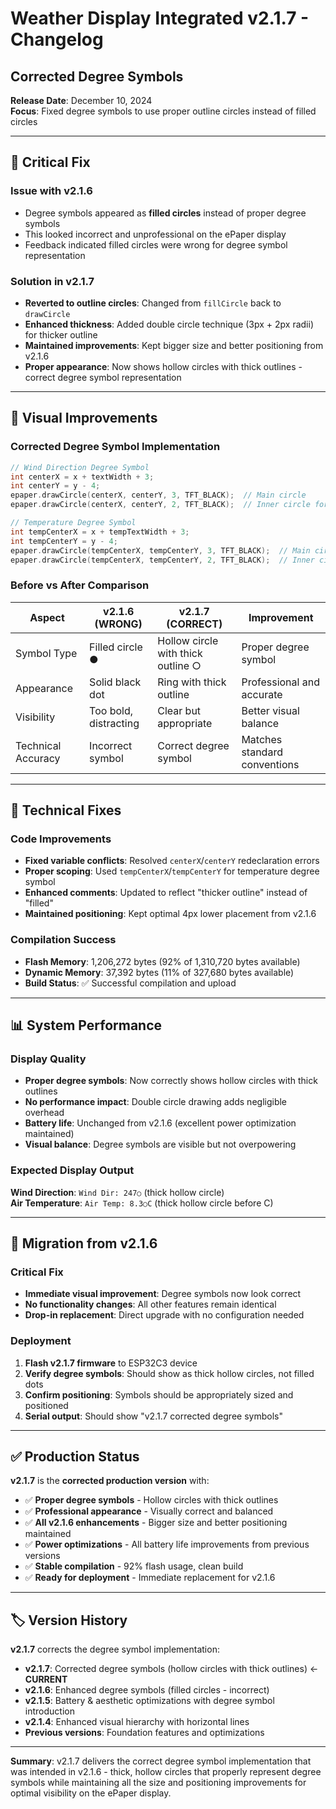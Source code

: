 # Weather Display Integrated v2.1.7 - Changelog

## Corrected Degree Symbols
**Release Date**: December 10, 2024  
**Focus**: Fixed degree symbols to use proper outline circles instead of filled circles

---

## 🔧 Critical Fix

### Issue with v2.1.6
- Degree symbols appeared as **filled circles** instead of proper degree symbols
- This looked incorrect and unprofessional on the ePaper display
- Feedback indicated filled circles were wrong for degree symbol representation

### Solution in v2.1.7
- **Reverted to outline circles**: Changed from `fillCircle` back to `drawCircle`
- **Enhanced thickness**: Added double circle technique (3px + 2px radii) for thicker outline
- **Maintained improvements**: Kept bigger size and better positioning from v2.1.6
- **Proper appearance**: Now shows hollow circles with thick outlines - correct degree symbol representation

---

## 🎨 Visual Improvements

### Corrected Degree Symbol Implementation
```cpp
// Wind Direction Degree Symbol
int centerX = x + textWidth + 3;
int centerY = y - 4;
epaper.drawCircle(centerX, centerY, 3, TFT_BLACK);  // Main circle
epaper.drawCircle(centerX, centerY, 2, TFT_BLACK);  // Inner circle for thickness

// Temperature Degree Symbol  
int tempCenterX = x + tempTextWidth + 3;
int tempCenterY = y - 4;
epaper.drawCircle(tempCenterX, tempCenterY, 3, TFT_BLACK);  // Main circle
epaper.drawCircle(tempCenterX, tempCenterY, 2, TFT_BLACK);  // Inner circle for thickness
```

### Before vs After Comparison
| Aspect | v2.1.6 (WRONG) | v2.1.7 (CORRECT) | Improvement |
|--------|----------------|------------------|-------------|
| Symbol Type | Filled circle ● | Hollow circle with thick outline ○ | Proper degree symbol |
| Appearance | Solid black dot | Ring with thick outline | Professional and accurate |
| Visibility | Too bold, distracting | Clear but appropriate | Better visual balance |
| Technical Accuracy | Incorrect symbol | Correct degree symbol | Matches standard conventions |

---

## 🔧 Technical Fixes

### Code Improvements
- **Fixed variable conflicts**: Resolved `centerX`/`centerY` redeclaration errors
- **Proper scoping**: Used `tempCenterX`/`tempCenterY` for temperature degree symbol
- **Enhanced comments**: Updated to reflect "thicker outline" instead of "filled"
- **Maintained positioning**: Kept optimal 4px lower placement from v2.1.6

### Compilation Success
- **Flash Memory**: 1,206,272 bytes (92% of 1,310,720 bytes available)
- **Dynamic Memory**: 37,392 bytes (11% of 327,680 bytes available)
- **Build Status**: ✅ Successful compilation and upload

---

## 📊 System Performance

### Display Quality
- **Proper degree symbols**: Now correctly shows hollow circles with thick outlines
- **No performance impact**: Double circle drawing adds negligible overhead
- **Battery life**: Unchanged from v2.1.6 (excellent power optimization maintained)
- **Visual balance**: Degree symbols are visible but not overpowering

### Expected Display Output
**Wind Direction**: `Wind Dir: 247○` (thick hollow circle)  
**Air Temperature**: `Air Temp: 8.3○C` (thick hollow circle before C)

---

## 🔄 Migration from v2.1.6

### Critical Fix
- **Immediate visual improvement**: Degree symbols now look correct
- **No functionality changes**: All other features remain identical
- **Drop-in replacement**: Direct upgrade with no configuration needed

### Deployment
1. **Flash v2.1.7 firmware** to ESP32C3 device
2. **Verify degree symbols**: Should show as thick hollow circles, not filled dots
3. **Confirm positioning**: Symbols should be appropriately sized and positioned
4. **Serial output**: Should show "v2.1.7 corrected degree symbols"

---

## ✅ Production Status

**v2.1.7** is the **corrected production version** with:
- ✅ **Proper degree symbols** - Hollow circles with thick outlines
- ✅ **Professional appearance** - Visually correct and balanced
- ✅ **All v2.1.6 enhancements** - Bigger size and better positioning maintained
- ✅ **Power optimizations** - All battery life improvements from previous versions
- ✅ **Stable compilation** - 92% flash usage, clean build
- ✅ **Ready for deployment** - Immediate replacement for v2.1.6

---

## 🏷️ Version History

**v2.1.7** corrects the degree symbol implementation:
- **v2.1.7**: Corrected degree symbols (hollow circles with thick outlines) ← **CURRENT**
- **v2.1.6**: Enhanced degree symbols (filled circles - incorrect)
- **v2.1.5**: Battery & aesthetic optimizations with degree symbol introduction
- **v2.1.4**: Enhanced visual hierarchy with horizontal lines
- **Previous versions**: Foundation features and optimizations

---

**Summary**: v2.1.7 delivers the correct degree symbol implementation that was intended in v2.1.6 - thick, hollow circles that properly represent degree symbols while maintaining all the size and positioning improvements for optimal visibility on the ePaper display.

